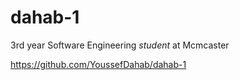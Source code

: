 # dahab-1
3rd year Software Engineering *student* at Mcmcaster

https://github.com/YoussefDahab/dahab-1